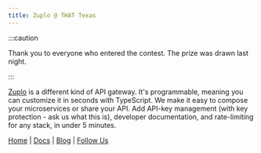 ```yaml
---
title: Zuplo @ THAT Texas
---
```


:::caution

Thank you to everyone who entered the contest. The prize was drawn last night.

:::

[Zuplo](https://www.zuplo.com) is a different kind of API gateway. It's programmable, meaning you can customize it in seconds with TypeScript. We make it easy to compose your microservices or share your API. Add API-key management (with key protection - ask us what this is), developer documentation, and rate-limiting for any stack, in under 5 minutes.

[Home](https://www.zuplo.com) | [Docs](/docs) | [Blog](/blog) | [Follow Us](https://twitter.com/zuplo)

